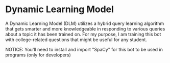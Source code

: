 # Dynamic Learning Model
A Dynamic Learning Model (DLM) utilizes a hybrid query learning algorithm that gets smarter and more knowledgeable in responding to various queries about a topic it has been trained on. For my purpose, I am training this bot with college-related questions that might be useful for any student.

NOTICE: You'll need to install and import "SpaCy" for this bot to be used in programs (only for developers)
